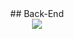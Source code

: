  
<div align="center">
## Back-End <br>
<img src="https://img.shields.io/badge/springboot-6DB33F?style=for-the-badge&logo=springboot&logoColor=white"> 
</div>
